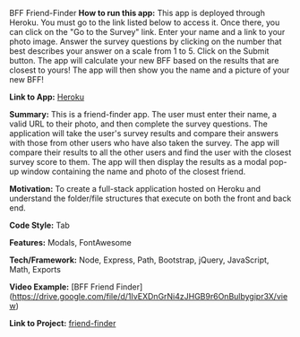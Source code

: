 BFF Friend-Finder
**How to run this app:** 
This app is deployed through Heroku. You must go to the link listed below to access it. Once there, you can 
click on the "Go to the Survey" link. Enter your name and a link to your photo image. Answer the survey questions by clicking on the number that best describes your answer on a scale from 1 to 5. Click on the Submit button. The app will calculate your new BFF based on the results that are closest to yours! The app will then show you the name and a picture of your new BFF! 

**Link to App:** 
[Heroku](https://friend-finder-looksue.herokuapp.com)

**Summary:**
This is a friend-finder app. The user must enter their name, a valid URL to their photo, and then complete the survey questions. The application will take the user's survey results and compare their answers with those from other users who have also taken the survey. The app will compare their results to all the other users and find the user with the closest survey score to them. The app will then display the results as a modal pop-up window containing the name and photo of the closest friend.
    
**Motivation:** To create a full-stack application hosted on Heroku and understand the folder/file structures that execute on both the front and back end.    

**Code Style:** Tab

**Features:** Modals, FontAwesome

**Tech/Framework:** Node, Express, Path, Bootstrap, jQuery, JavaScript, Math, Exports

**Video Example:**
[BFF Friend Finder] (https://drive.google.com/file/d/1IvEXDnGrNi4zJHGB9r6OnBulbygipr3X/view)

**Link to Project:**
[friend-finder](https://github.com/looksue/friend-finder)